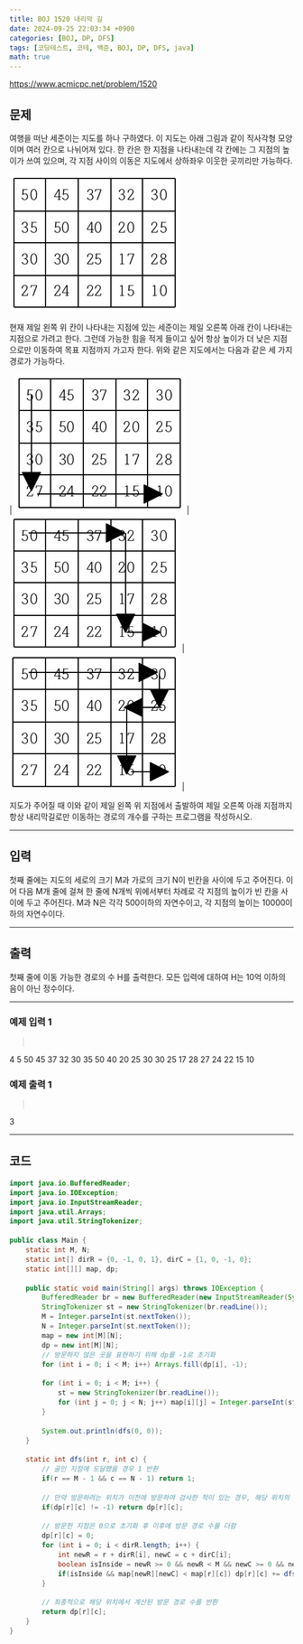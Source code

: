 ```yaml
---
title: BOJ 1520 내리막 길
date: 2024-09-25 22:03:34 +0900
categories: [BOJ, DP, DFS]
tags: [코딩테스트, 코테, 백준, BOJ, DP, DFS, java]
math: true
---
```


<https://www.acmicpc.net/problem/1520>

## 문제
여행을 떠난 세준이는 지도를 하나 구하였다. 이 지도는 아래 그림과 같이 직사각형 모양이며 여러 칸으로 나뉘어져 있다. 한 칸은 한 지점을 나타내는데 각 칸에는 그 지점의 높이가 쓰여 있으며, 각 지점 사이의 이동은 지도에서 상하좌우 이웃한 곳끼리만 가능하다.

![](/imgs/내리막길_1.png)

현재 제일 왼쪽 위 칸이 나타내는 지점에 있는 세준이는 제일 오른쪽 아래 칸이 나타내는 지점으로 가려고 한다. 그런데 가능한 힘을 적게 들이고 싶어 항상 높이가 더 낮은 지점으로만 이동하여 목표 지점까지 가고자 한다. 위와 같은 지도에서는 다음과 같은 세 가지 경로가 가능하다.

| ![](/imgs/내리막길_2.png) | ![](/imgs/내리막길_3.png) | ![](/imgs/내리막길_4.png) |

지도가 주어질 때 이와 같이 제일 왼쪽 위 지점에서 출발하여 제일 오른쪽 아래 지점까지 항상 내리막길로만 이동하는 경로의 개수를 구하는 프로그램을 작성하시오.

---
## 입력
첫째 줄에는 지도의 세로의 크기 M과 가로의 크기 N이 빈칸을 사이에 두고 주어진다. 이어 다음 M개 줄에 걸쳐 한 줄에 N개씩 위에서부터 차례로 각 지점의 높이가 빈 칸을 사이에 두고 주어진다. M과 N은 각각 500이하의 자연수이고, 각 지점의 높이는 10000이하의 자연수이다.

---
## 출력
첫째 줄에 이동 가능한 경로의 수 H를 출력한다. 모든 입력에 대하여 H는 10억 이하의 음이 아닌 정수이다.

---
### 예제 입력 1
> <pre>
4 5
50 45 37 32 30
35 50 40 20 25
30 30 25 17 28
27 24 22 15 10
> </pre>

### 예제 출력 1
> <pre>
3
> </pre>

---
## 코드

```java
import java.io.BufferedReader;
import java.io.IOException;
import java.io.InputStreamReader;
import java.util.Arrays;
import java.util.StringTokenizer;

public class Main {
    static int M, N;
    static int[] dirR = {0, -1, 0, 1}, dirC = {1, 0, -1, 0};
    static int[][] map, dp;

    public static void main(String[] args) throws IOException {
        BufferedReader br = new BufferedReader(new InputStreamReader(System.in));
        StringTokenizer st = new StringTokenizer(br.readLine());
        M = Integer.parseInt(st.nextToken());
        N = Integer.parseInt(st.nextToken());
        map = new int[M][N];
        dp = new int[M][N];
        // 방문하지 않은 곳을 표현하기 위해 dp를 -1로 초기화
        for (int i = 0; i < M; i++) Arrays.fill(dp[i], -1);

        for (int i = 0; i < M; i++) {
            st = new StringTokenizer(br.readLine());
            for (int j = 0; j < N; j++) map[i][j] = Integer.parseInt(st.nextToken());
        }

        System.out.println(dfs(0, 0));
    }

    static int dfs(int r, int c) {
        // 골인 지점에 도달했을 경우 1 반환
        if(r == M - 1 && c == N - 1) return 1;

        // 만약 방문하려는 위치가 이전에 방문하여 검사한 적이 있는 경우, 해당 위치의 dp를 반환
        if(dp[r][c] != -1) return dp[r][c];

        // 방문한 지점은 0으로 초기화 후 이후에 방문 경로 수를 더함
        dp[r][c] = 0;
        for (int i = 0; i < dirR.length; i++) {
            int newR = r + dirR[i], newC = c + dirC[i];
            boolean isInside = newR >= 0 && newR < M && newC >= 0 && newC < N;
            if(isInside && map[newR][newC] < map[r][c]) dp[r][c] += dfs(newR, newC);
        }

        // 최종적으로 해당 위치에서 계산된 방문 경로 수를 반환
        return dp[r][c];
    }
}
```
